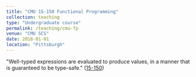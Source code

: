 ```yaml
---
title: "CMU 15-150 Functional Programming"
collection: teaching
type: "Undergraduate course"
permalink: /teaching/cmu-fp
venue: "CMU SCS"
date: 2018-01-01
location: "Pittsburgh"
---
```


"Well-typed expressions are evaluated to produce values, in a manner that is guaranteed to be type-safe." ([15-150](https://www.cs.cmu.edu/~15150/))